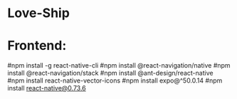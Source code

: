 # Love-Ship

# Frontend:

#npm install -g react-native-cli
#npm install @react-navigation/native
#npm install @react-navigation/stack
#npm install @ant-design/react-native
#npm install react-native-vector-icons
#npm install expo@^50.0.14
#npm install react-native@0.73.6


